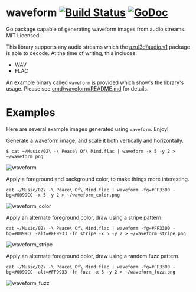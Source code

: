 waveform [![Build Status](https://travis-ci.org/mdlayher/waveform.svg?branch=master)](https://travis-ci.org/mdlayher/waveform) [![GoDoc](http://godoc.org/github.com/mdlayher/waveform?status.svg)](http://godoc.org/github.com/mdlayher/waveform)
========

Go package capable of generating waveform images from audio streams.  MIT Licensed.

This library supports any audio streams which the [azul3d/audio.v1](http://azul3d.org/audio.v1)
package is able to decode.  At the time of writing, this includes:
  - WAV
  - FLAC

An example binary called `waveform` is provided which show's the library's usage.
Please see [cmd/waveform/README.md](https://github.com/mdlayher/waveform/blob/master/cmd/waveform/README.md)
for details.

Examples
========

Here are several example images generated using `waveform`.  Enjoy!

Generate a waveform image, and scale it both vertically and horizontally.

```
$ cat ~/Music/02\ -\ Peace\ Of\ Mind.flac | waveform -x 5 -y 2 > ~/waveform.png
```

![waveform](https://cloud.githubusercontent.com/assets/1926905/4910038/6ce9f5d0-647a-11e4-8a93-ed54812d114d.png)

Apply a foreground and background color, to make things more interesting.

```
cat ~/Music/02\ -\ Peace\ Of\ Mind.flac | waveform -fg=#FF3300 -bg=#0099CC -x 5 -y 2 > ~/waveform_color.png
```

![waveform_color](https://cloud.githubusercontent.com/assets/1926905/4910043/757b0edc-647a-11e4-8ebd-73175246421d.png)

Apply an alternate foreground color, draw using a stripe pattern.

```
cat ~/Music/02\ -\ Peace\ Of\ Mind.flac | waveform -fg=#FF3300 -bg=#0099CC -alt=#FF9933 -fn stripe -x 5 -y 2 > ~/waveform_stripe.png
```

![waveform_stripe](https://cloud.githubusercontent.com/assets/1926905/4910067/a560f76a-647a-11e4-8562-c430134c1187.png)

Apply an alternate foreground color, draw using a random fuzz pattern.

```
cat ~/Music/02\ -\ Peace\ Of\ Mind.flac | waveform -fg=#FF3300 -bg=#0099CC -alt=#FF9933 -fn fuzz -x 5 -y 2 > ~/waveform_fuzz.png
```

![waveform_fuzz](https://cloud.githubusercontent.com/assets/1926905/4910076/c6aa0e70-647a-11e4-8385-754960c9f074.png)
